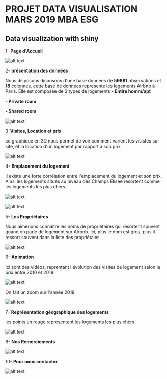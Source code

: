# PROJET DATA VISUALISATION MARS 2019 MBA ESG
## Data visualization with shiny
1- **Page d'Accueil**  

![alt text](accueil1.png)

2- **présentation des données**  

Nous disposons disposons d'une base données de **59881** observations et **18** colonnes. cette base de données represente les logements Airbnb à Paris.
Elle est composée de 3 types de logements
**- Entire homm/apt**  

**- Private room**  

**- Shared room**  

![alt text](presentation2.png)

3-**Visites, Location et prix**  

ce graphique en 3D nous permet de voir comment varient les visistes sur site, et la location d'un logement par rapport à son prix.  

![alt text](prix3.png)

4- **Emplacement du logement**  

Il existe une forte corrélation entre l'emplacement du logement et son prix. 
Ainsi les logements situés au niveau des Champs Elisée resortent comme les logements les plus chers.   

![alt text](prix4.png)

![alt text](prix55.png)  

5- **Les Propriétaires**  

Nous aimerions connâitre les noms de propriétaires qui resortent souvent quand on parle de logement sur Airbnb.
Ici, plus le nom est gros, plus il ressort souvent dans la liste des propriétaies.  

![alt text](proprio6.png)  


6- **Animation**  

Ici sont des vidéos, reprentant l'évolution des visites de logement selon le prix entre 2010 et 2018.  

![alt text](anim7.png)  

 
 On fait un zoom sur l'année 2018  
 
![alt text](anim88.png)

 7- **Représentation géographique des logements**  
 
 les points en rouge représentent les logements les plus chèrs   
 
![alt text](geo9.png)  


8- **Nos Remerciements**  

![alt text](merci10.png)  


10- **Pour nous contacter**  

![alt text](contact11.png)

